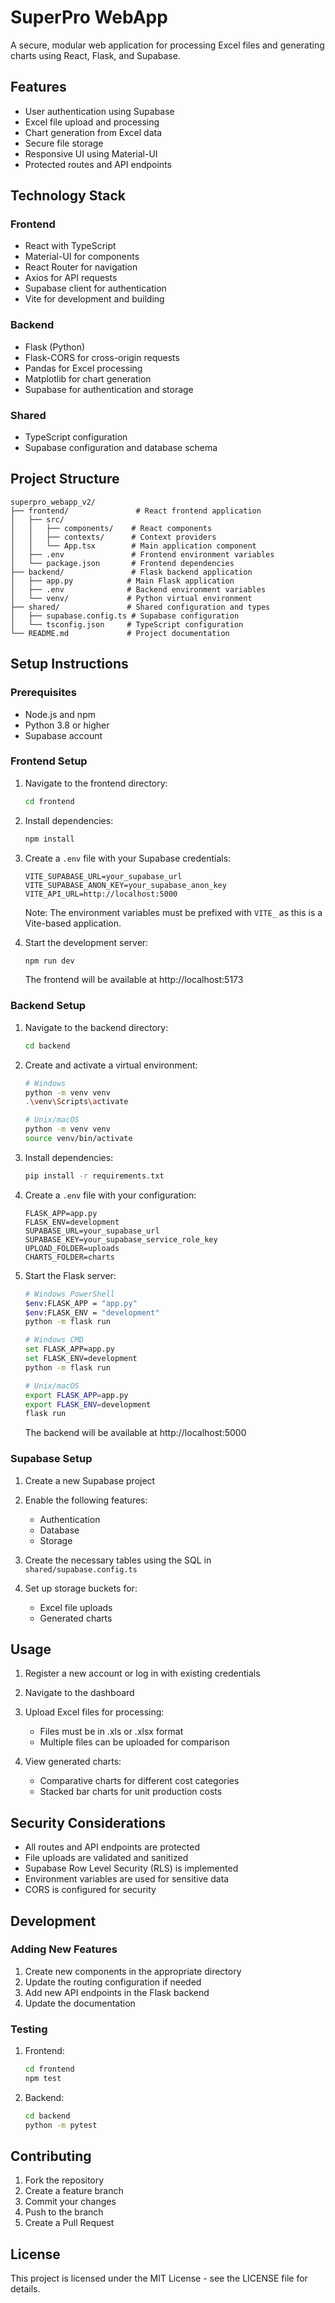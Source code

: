 # SuperPro WebApp

A secure, modular web application for processing Excel files and generating charts using React, Flask, and Supabase.

## Features

- User authentication using Supabase
- Excel file upload and processing
- Chart generation from Excel data
- Secure file storage
- Responsive UI using Material-UI
- Protected routes and API endpoints

## Technology Stack

### Frontend
- React with TypeScript
- Material-UI for components
- React Router for navigation
- Axios for API requests
- Supabase client for authentication
- Vite for development and building

### Backend
- Flask (Python)
- Flask-CORS for cross-origin requests
- Pandas for Excel processing
- Matplotlib for chart generation
- Supabase for authentication and storage

### Shared
- TypeScript configuration
- Supabase configuration and database schema

## Project Structure

```
superpro_webapp_v2/
├── frontend/               # React frontend application
│   ├── src/
│   │   ├── components/    # React components
│   │   ├── contexts/      # Context providers
│   │   └── App.tsx        # Main application component
│   ├── .env               # Frontend environment variables
│   └── package.json       # Frontend dependencies
├── backend/               # Flask backend application
│   ├── app.py            # Main Flask application
│   ├── .env              # Backend environment variables
│   └── venv/             # Python virtual environment
├── shared/               # Shared configuration and types
│   ├── supabase.config.ts # Supabase configuration
│   └── tsconfig.json     # TypeScript configuration
└── README.md             # Project documentation
```

## Setup Instructions

### Prerequisites
- Node.js and npm
- Python 3.8 or higher
- Supabase account

### Frontend Setup

1. Navigate to the frontend directory:
   ```bash
   cd frontend
   ```

2. Install dependencies:
   ```bash
   npm install
   ```

3. Create a `.env` file with your Supabase credentials:
   ```
   VITE_SUPABASE_URL=your_supabase_url
   VITE_SUPABASE_ANON_KEY=your_supabase_anon_key
   VITE_API_URL=http://localhost:5000
   ```
   Note: The environment variables must be prefixed with `VITE_` as this is a Vite-based application.

4. Start the development server:
   ```bash
   npm run dev
   ```
   The frontend will be available at http://localhost:5173

### Backend Setup

1. Navigate to the backend directory:
   ```bash
   cd backend
   ```

2. Create and activate a virtual environment:
   ```bash
   # Windows
   python -m venv venv
   .\venv\Scripts\activate

   # Unix/macOS
   python -m venv venv
   source venv/bin/activate
   ```

3. Install dependencies:
   ```bash
   pip install -r requirements.txt
   ```

4. Create a `.env` file with your configuration:
   ```
   FLASK_APP=app.py
   FLASK_ENV=development
   SUPABASE_URL=your_supabase_url
   SUPABASE_KEY=your_supabase_service_role_key
   UPLOAD_FOLDER=uploads
   CHARTS_FOLDER=charts
   ```

5. Start the Flask server:
   ```bash
   # Windows PowerShell
   $env:FLASK_APP = "app.py"
   $env:FLASK_ENV = "development"
   python -m flask run

   # Windows CMD
   set FLASK_APP=app.py
   set FLASK_ENV=development
   python -m flask run

   # Unix/macOS
   export FLASK_APP=app.py
   export FLASK_ENV=development
   flask run
   ```
   The backend will be available at http://localhost:5000

### Supabase Setup

1. Create a new Supabase project

2. Enable the following features:
   - Authentication
   - Database
   - Storage

3. Create the necessary tables using the SQL in `shared/supabase.config.ts`

4. Set up storage buckets for:
   - Excel file uploads
   - Generated charts

## Usage

1. Register a new account or log in with existing credentials

2. Navigate to the dashboard

3. Upload Excel files for processing:
   - Files must be in .xls or .xlsx format
   - Multiple files can be uploaded for comparison

4. View generated charts:
   - Comparative charts for different cost categories
   - Stacked bar charts for unit production costs

## Security Considerations

- All routes and API endpoints are protected
- File uploads are validated and sanitized
- Supabase Row Level Security (RLS) is implemented
- Environment variables are used for sensitive data
- CORS is configured for security

## Development

### Adding New Features

1. Create new components in the appropriate directory
2. Update the routing configuration if needed
3. Add new API endpoints in the Flask backend
4. Update the documentation

### Testing

1. Frontend:
   ```bash
   cd frontend
   npm test
   ```

2. Backend:
   ```bash
   cd backend
   python -m pytest
   ```

## Contributing

1. Fork the repository
2. Create a feature branch
3. Commit your changes
4. Push to the branch
5. Create a Pull Request

## License

This project is licensed under the MIT License - see the LICENSE file for details.